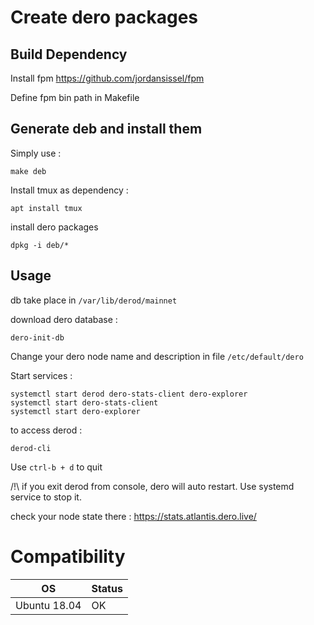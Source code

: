 # Create dero packages

## Build Dependency

Install fpm https://github.com/jordansissel/fpm

Define fpm bin path in Makefile 

## Generate deb and install them

Simply use :

```
make deb
```

Install tmux as dependency :

```
apt install tmux
```

install dero packages
```
dpkg -i deb/*
``` 

## Usage

db take place in `/var/lib/derod/mainnet`

download dero database :

```
dero-init-db
```

Change your dero node name and description in file `/etc/default/dero`

Start services :

```
systemctl start derod dero-stats-client dero-explorer
systemctl start dero-stats-client
systemctl start dero-explorer
```

to access derod :

```
derod-cli
```

Use `ctrl-b + d` to quit

/!\ if you exit derod from console, dero will auto restart.
Use systemd service to stop it.

check your node state there : https://stats.atlantis.dero.live/

# Compatibility

| OS           | Status |
|--------------|--------|
| Ubuntu 18.04 | OK     |
